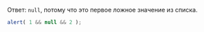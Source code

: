 Ответ: `null`, потому что это первое ложное значение из списка.

```js run
alert( 1 && null && 2 );
```

